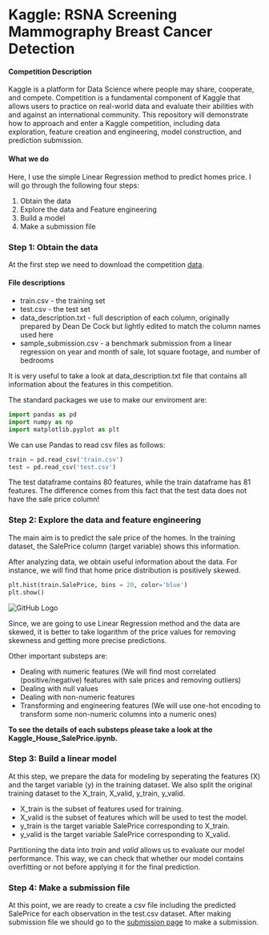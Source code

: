 Kaggle: RSNA Screening Mammography Breast Cancer Detection
=============

####  Competition Description

Kaggle is a platform for Data Science where people may share, cooperate, and compete. Competition is a fundamental component of Kaggle that allows users to practice on real-world data and evaluate their abilities with and against an international community. This repository will demonstrate how to approach and enter a Kaggle competition, including data exploration, feature creation and engineering, model construction, and prediction submission.

#### What we do

Here, I use the simple Linear Regression method to predict homes price. I will go through the following four steps:

1. Obtain the data
2. Explore the data and Feature engineering
3. Build a model
4. Make a submission file

### Step 1: Obtain the data

At the first step we need to download the competition [data](https://www.kaggle.com/c/house-prices-advanced-regression-techniques/data). 

#### File descriptions
- train.csv - the training set
- test.csv - the test set
- data_description.txt - full description of each column, originally prepared by Dean De Cock but lightly edited to match the column names used here
- sample_submission.csv - a benchmark submission from a linear regression on year and month of sale, lot square footage, and number of bedrooms

It is very useful to take a look at data_description.txt file that contains all information about the features in this competition.

The standard packages we use to make our enviroment are:

```py
import pandas as pd
import numpy as np
import matplotlib.pyplot as plt
```
We can use Pandas to read csv files as follows:

```py
train = pd.read_csv('train.csv')
test = pd.read_csv('test.csv')
```

The test dataframe contains 80 features, while the train dataframe has 81 features. The difference comes from this fact that the test data does not have the sale price column!

### Step 2: Explore the data and feature engineering

The main aim is to predict the sale price of the homes. In the training dataset, the SalePrice column (target variable) shows this information.

After analyzing data, we obtain useful information about the data. For instance, we will find that home price distribution is positively skewed. 

```py
plt.hist(train.SalePrice, bins = 20, color='blue')
plt.show()
```
![GitHub Logo](/images/hist1.png)

Since, we are going to use Linear Regression method and the data are skewed, it is better to take logarithm of the price values for removing skewness and getting more precise predictions.

Other important substeps are:

- Dealing with numeric features
 (We will find most correlated (positive/negative) features with sale prices and removing outliers)
- Dealing with null values
- Dealing with non-numeric features
- Transforming and engineering features
(We will use one-hot encoding to transform some non-numeric columns into a numeric ones)

**To see the details of each substeps please take a look at the Kaggle_House_SalePrice.ipynb.**

### Step 3: Build a linear model

At this step, we prepare the data for modeling by seperating the features (X) and the target variable (y) in the training dataset. We also split the original training dataset to the X_train, X_valid, y_train, y_valid. 

- X_train is the subset of features used for training.
- X_valid is the subset of features which will be used to test the model.
- y_train is the target variable SalePrice corresponding to X_train.
- y_valid is the target variable SalePrice corresponding to X_valid.

Partitioning the data into *train* and *valid* allows us to evaluate our model performance. This way, we can check that whether our model contains overfitting or not before applying it for the final prediction.

### Step 4: Make a submission file

At this point, we are ready to create a csv file including the predicted SalePrice for each observation in the test.csv dataset. After making submission file we should go to the [submission page](https://www.kaggle.com/c/house-prices-advanced-regression-techniques/submit) to make a submission.

